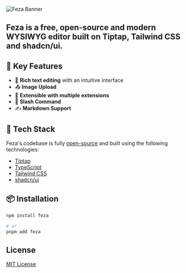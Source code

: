 <p align="center>
  <picture>
    <source srcset="https://github.com/imredoyyy/feza/blob/main/banner-dark.png?raw=true" media="(prefers-color-scheme: dark)"/>
    <source srcset="https://github.com/imredoyyy/feza/blob/main/banner.png?raw=true" media="(prefers-color-scheme: light)"/>
    <img src="https://github.com/imredoyyy/feza/blob/main/banner.png?raw=true" alt="Feza Banner" />
  </picture>
</p>

<h2 align="center>Feza</h2>

<p align="center>
Feza is a free, open-source and modern WYSIWYG editor built on Tiptap, Tailwind CSS and shadcn/ui.
</p>

## 🚀 Key Features

- 📝 **Rich text editing** with an intuitive interface
- 📤 **Image Upload**
- 🔌 **Extensible with multiple extensions**
- 🔑 **Slash Command**
- ✍️ **Markdown Support**

## 🔧 Tech Stack

Feza's codebase is fully [open-source](https://github.com/imredoyyy/feza) and built using the following technologies:

- [Tiptap](https://tiptap.dev)
- [TypeScript](https://www.typescriptlang.org)
- [Tailwind CSS](https://tailwindcss.com)
- [shadcn/ui](https://ui.shadcn.com)

## 📦 Installation

```bash
npm install feza

# or
pnpm add feza
```

## License

[MIT License](https://github.com/imredoyyy/feza/blob/main/LICENSE.md)

